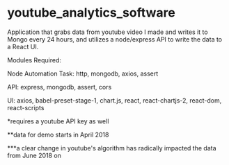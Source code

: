 # youtube_analytics_software
Application that grabs data from youtube video I made and writes it to Mongo every 24 hours, and utilizes a node/express API to write the data to a React UI. 

Modules Required:

Node Automation Task: http, mongodb, axios, assert

API: express, mongodb, assert, cors
  
UI: axios, babel-preset-stage-1, chart.js, react, react-chartjs-2, react-dom, react-scripts
  
  
*requires a youtube API key as well

**data for demo starts in April 2018

***a clear change in youtube's algorithm has radically impacted the data from June 2018 on
